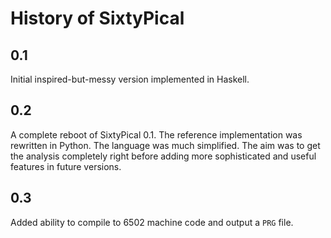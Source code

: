 History of SixtyPical
=====================

0.1
---

Initial inspired-but-messy version implemented in Haskell.

0.2
---

A complete reboot of SixtyPical 0.1.  The reference implementation was
rewritten in Python.  The language was much simplified.  The aim was to get the
analysis completely right before adding more sophisticated and useful features
in future versions.

0.3
---

Added ability to compile to 6502 machine code and output a `PRG` file.

